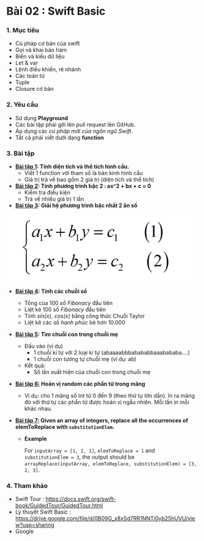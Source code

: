# Bài 02 : Swift Basic

### 1. Mục tiêu

* Cú pháp cơ bản của swift
* Gọi và khai báo hàm
* Biến và kiểu dữ liệu
* Let & var
* Lệnh điều khiển, rẽ nhánh
* Các toán tử
* Tuple
* Closure cơ bản

### 2. Yêu cầu

* Sử dụng **Playground**
* Các bài tập phải gởi lên pull request lên GitHub.
* Áp dụng các *cú pháp mới của ngôn ngữ Swift*.
* Tất cả phải viết dưới dạng **function**

### 3. Bài tập

* **<u>Bài tập 1</u>: Tính diện tích và thể tích hình cầu.** 
  * Viết 1 function với tham số là bán kính hình cầu
  * Giá trị trả về bao gồm 2 giá trị (diện tích và thể tích)
* **<u>Bài tập 2</u>: Tính phương trình bậc 2 : ax^2 + bx + c = 0**
  * Kiểm tra điều kiện
  * Trả về nhiều giá trị 1 lần
* **<u>Bài tập 3</u>: Giải hệ phương trình bậc nhất 2 ẩn số**

![Hệ phương trình bậc 1](../_images/img_001.png)

* **<u>Bài tập 4</u>: Tính các chuỗi số**

  * Tổng của 100 số *Fibonacy* đầu tiên
  * Liệt kê 100 số *Fibonacy* đầu tiên
  * Tính *sin(x), cos(x)* bằng công thức Chuỗi Taylor
  * Liệt kê các số *hạnh phúc* bé hơn 10.000

* **<u>Bài tập 5</u>: Tìm chuỗi con trong chuỗi mẹ**

  * Đầu vào (ví dụ)
    * 1 chuỗi kí tự với 2 loại kí tự (abaaaabbbabababbaaabababa....)
    * 1 chuỗi con tương tự chuỗi mẹ (ví dụ: ab)
  * Kết quả:
    * Số lần xuất hiện của chuỗi con trong chuỗi mẹ

* **<u>Bài tập 6:</u> Hoán vị random các phần tử trong mãng**

  * Ví dụ: cho 1 mãng số Int từ 0 đến 9 (theo thứ tự lớn dần). In ra mãng đó với thứ tự các phần tử được hoán vị ngẫu nhiên. Mỗi lần in mỗi khác nhau.

* **<u>Bài tập 7:</u> Given an array of integers, replace all the occurrences of elemToReplace with `substitutionElem`.**

  * **Example**

    For `inputArray = [1, 2, 1]`, `elemToReplace = 1` and `substitutionElem = 3`, the output should be
    `arrayReplace(inputArray, elemToReplace, substitutionElem) = [3, 2, 3]`.

### 4. Tham khảo

* Swift Tour : <https://docs.swift.org/swift-book/GuidedTour/GuidedTour.html>
* Lý thuyết Swift Basic : https://drive.google.com/file/d/0B09G_x8xSd7RR1NNTi0yb25hUVU/view?usp=sharing
* Google



